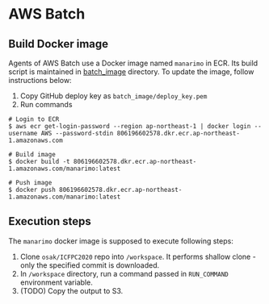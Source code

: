 # AWS Batch

## Build Docker image
Agents of AWS Batch use a Docker image named `manarimo` in ECR. Its build script is maintained in [batch_image](../batch_image) directory.
To update the image, follow instructions below:

1. Copy GitHub deploy key as `batch_image/deploy_key.pem`
2. Run commands
```
# Login to ECR
$ aws ecr get-login-password --region ap-northeast-1 | docker login --username AWS --password-stdin 806196602578.dkr.ecr.ap-northeast-1.amazonaws.com

# Build image
$ docker build -t 806196602578.dkr.ecr.ap-northeast-1.amazonaws.com/manarimo:latest

# Push image
$ docker push 806196602578.dkr.ecr.ap-northeast-1.amazonaws.com/manarimo:latest
```

## Execution steps
The `manarimo` docker image is supposed to execute following steps:

1. Clone `osak/ICFPC2020` repo into `/workspace`. It performs shallow clone - only the specified commit is downloaded.
2. In `/workspace` directory, run a command passed in `RUN_COMMAND` environment variable.
3. (TODO) Copy the output to S3.